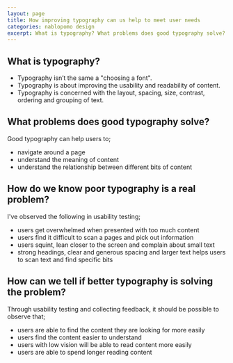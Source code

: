 ```yaml
---
layout: page
title: How improving typography can us help to meet user needs
categories: nablopomo design
excerpt: What is typography? What problems does good typography solve? How do we know poor typography is a real problem?
---
```


## What is typography?
- Typography isn’t the same a "choosing a font".
- Typography is about improving the usability and readability of content.
- Typography is concerned with the layout, spacing, size, contrast, ordering and grouping of text.

## What problems does good typography solve?
Good typography can help users to;
- navigate around a page
- understand the meaning of content
- understand the relationship between different bits of content

## How do we know poor typography is a real problem?
I've observed the following in usability testing;
- users get overwhelmed when presented with too much content
- users find it difficult to scan a pages and pick out information
- users squint, lean closer to the screen and complain about small text
- strong headings, clear and generous spacing and larger text helps users to scan text and find specific bits

## How can we tell if better typography is solving the problem?
Through usability testing and collecting feedback, it should be possible to observe that;
- users are able to find the content they are looking for more easily
- users find the content easier to understand
- users with low vision will be able to read content more easily
- users are able to spend longer reading content
